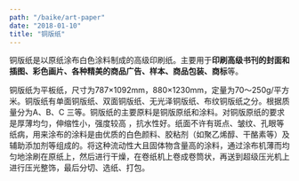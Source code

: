 ```yaml
---
path: "/baike/art-paper"
date: "2018-01-10"
title: "铜版纸"
---
```


铜版纸是以原纸涂布白色涂料制成的高级印刷纸。主要用于**印刷高级书刊的封面和插图、彩色画片、各种精美的商品广告、样本、商品包装、商标**等。   

铜版纸为平板纸，尺寸为787×1092mm，880×1230mm，定量为70～250g/平方米。铜版纸有单面铜版纸、双面铜版纸、无光泽铜版纸、布纹铜版纸之分。根据质量分为A、B、C 三等。铜版纸的主要原料是铜版原纸和涂料。对铜版原纸的要求是厚薄均匀，伸缩性小，强度较高 ，抗水性好。纸面不许有斑点、皱纹、孔眼等纸病，用来涂布的涂料是由优质的白色颜料、胶粘剂（如聚乙烯醇、干酪素等）及辅助添加剂等组成的。将这种流动性大且固体物含量高的涂料，通过涂布机薄而均匀地涂刷在原纸上，然后进行干燥，在卷纸机上卷成卷筒状，再送到超级压光机上进行压光整饰，最后分切、选纸、打包。   

